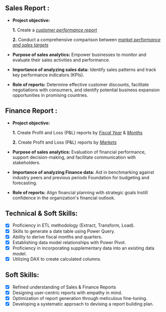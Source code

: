 ## Sales Report :


- **Project objective:** 

    **1.** Create a _[customer performance report](https://github.com/raghul-sm/Excel-Sales-Analytics/blob/main/Customer%20Performance%20Report.pdf)_ 

    **2.** Conduct a comprehensive comparison between _[market performance and sales targets](https://github.com/raghul-sm/Excel-Sales-Analytics/blob/main/Market%20Performance%20vs%20Target.pdf)_

- **Purpose of sales analytics:** Empower businesses to monitor and evaluate their sales activities and performance.

- **Importance of analyzing sales data:** Identify sales patterns and track key performance indicators (KPIs).

- **Role of reports:** Determine effective customer discounts, facilitate negotiations with consumers, and identify potential business expansion opportunities in promising countries.


## Finance Report :

- **Project objective:** 

    **1.** Create Profit and Loss (P&L) reports by _[Fiscal Year](https://github.com/raghul-sm/Excel-Sales-Analytics/blob/main/P%26L%20by%20Fiscal%20Year.pdf)_ & _[Months](https://github.com/raghul-sm/Excel-Sales-Analytics/blob/main/P%26L%20by%20Months.pdf)_ 

   **2.** Create Profit and Loss (P&L) reports by _[Markets](https://github.com/raghul-sm/Excel-Sales-Analytics/blob/main/P%26L%20by%20Markets.pdf)_

- **Purpose of sales analytics:** Evaluation of financial performance, support decision-making, and facilitate communication with stakeholders.

- **Importance of analyzing Finance data:** Aid in benchmarking against industry peers and previous periods Foundation for budgeting and forecasting.

- **Role of reports:** Align financial planning with strategic goals Instill confidence in the organization's financial outlook.


## Technical & Soft Skills:
- [x]	Proficiency in ETL methodology (Extract, Transform, Load).
- [x]	Skills to generate a date table using Power Query.
- [x]	Ability to derive fiscal months and quarters.
- [x]	Establishing data model relationships with Power Pivot.
- [x]	Proficiency in incorporating supplementary data into an existing data model.
- [x]	Utilizing DAX to create calculated columns.

## Soft Skills:
- [x]	Refined understanding of Sales & Finance Reports
- [x]	Designing user-centric reports with empathy in mind.
- [x]	Optimization of report generation through meticulous fine-tuning.
- [x]	Developing a systematic approach to devising a report building plan.
